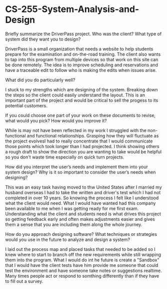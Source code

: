 # CS-255-System-Analysis-and-Design

Briefly summarize the DriverPass project. Who was the client? What type of system did they want you to design?


DriverPass is a small organization that needs a website to help students prepare for the examination and on-the-road training.  The client also wants to tap into this program from multiple devices so that work on this site can be done remotely.  The idea is to improve scheduling and reservations and have a traceable edit to follow who is making the edits when issues arise.



What did you do particularly well?


I stuck to my strengths which are designing of the system.  Breaking down the steps so the client could easily understand the layout.  This is an important part of the project and would be critical to sell the progess to its potential customers.



If you could choose one part of your work on these documents to revise, what would you pick? How would you improve it?


While is may not have been reflected in my work I struggled with the non-functional and functional relationships.  Grasping how they will fluctuate as the project evolvesI had to really concentrate that I would communicate those points which took longer than I had projected.  I think showing others a rough draft to show the direction you are wanting to take would be helpful so you don't waste time especially on quick turn projects.



How did you interpret the user’s needs and implement them into your system design? Why is it so important to consider the user’s needs when designing?


This was an easy task having moved to thw United States after I married my husband overseas I had to take the written and driver's test which I had not completed in over 10 years.  So knowing the process I felt like I understood what the client would need.  What I would have wanted had this company been available to me when I was getting ready for me first exam.  Understanding what the client and students need is what drives this project so getting feedback early and often makes adjustments easier and gives them a sense that you are including them along the whole journey.



How do you approach designing software? What techniques or strategies would you use in the future to analyze and design a system?


I laid out the process map and placed tasks that needed to be added so I knew where to start to branch off the new requirements while still wrapping them into the program.  What I would do int he future is create a "Sandbox" that I would have the client tests have him provide me someone that could test the environment and have someone take notes or suggestions realtime.  Many times people act or respond to somthing differently than if they have to fill out a survey.
